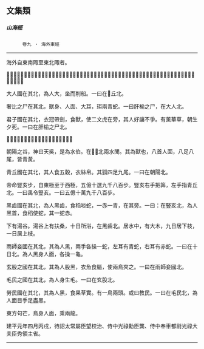 

## 文集類

##### 山海經
　　　`卷九 ‧ 海外東經`

* * *

海外自東南陬至東北陬者。

𨲠丘，爰有遺玉、青馬、視肉、楊桃、甘柤、甘華，百果所生，在東海。兩山夾丘，上有樹木。一曰嗟丘，一曰百果所在，在堯葬東。

大人國在其北，為人大，坐而削船。一曰在𨲠丘北。

奢比之尸在其北，獸身、人面、大耳，珥兩青蛇。一曰肝榆之尸，在大人北。

君子國在其北，衣冠帶劍，食獸，使二文虎在旁，其人好讓不爭。有薰華草，朝生夕死。一曰在肝榆之尸北。

𧈫𧈫在其北，各有兩首。一曰在君子國北。

朝陽之谷，神曰天吳，是為水伯。在𧈫𧈫北兩水閒。其為獸也，八首人面，八足八尾，皆青黃。

青丘國在其北，其人食五穀，衣絲帛。其狐四足九尾。一曰在朝陽北。

帝命豎亥步，自東極至于西極，五億十選九千八百步。豎亥右手把筭，左手指青丘北。一曰禹令豎亥。一曰五億十萬九千八百步。

黑齒國在其北，為人黑齒，食稻啖蛇，一赤一青，在其旁。一曰：在豎亥北，為人黑首，食稻使蛇，其一蛇赤。

下有湯谷。湯谷上有扶桑，十日所浴，在黑齒北。居水中，有大木，九日居下枝，一日居上枝。

雨師妾國在其北，其為人黑，兩手各操一蛇，左耳有青蛇，右耳有赤蛇。一曰在十日北。為人黑身人面，各操一龜。

玄股之國在其北，其為人股黑，衣魚食䳼，使兩鳥夾之。一曰在雨師妾國北。

毛民之國在其北，為人身生毛。一曰在玄股北。

勞民國在其北，其為人黑，食果草實。有一鳥兩頭。或曰教民。一曰在毛民北，為人面目手足盡黑。

東方句芒，鳥身人面，乘兩龍。

建平元年四月丙戌，待詔太常屬臣望校治、侍中光祿勳臣龔、侍中奉車都尉光祿大夫臣秀領主省。

* * *

